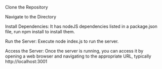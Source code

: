 Clone the Repository

Navigate to the Directory

Install Dependencies: It has nodeJS dependencies listed in a package.json file, run npm install to install them.

Run the Server: Execute node index.js to run the server. 

Access the Server: Once the server is running, you can access it by opening a web browser and navigating to the appropriate URL, typically http://localhost:3001 
